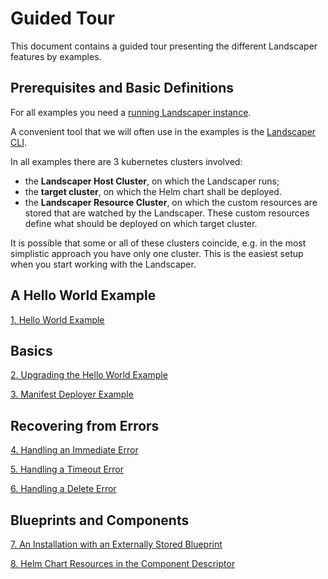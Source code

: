 # Guided Tour

This document contains a guided tour presenting the different Landscaper features by examples.

## Prerequisites and Basic Definitions

For all examples you need a [running Landscaper instance](../gettingstarted/install-landscaper-controller.md).

A convenient tool that we will often use in the examples is the 
[Landscaper CLI](https://github.com/gardener/landscapercli). 

In all examples there are 3 kubernetes clusters involved:

- the **Landscaper Host Cluster**, on which the Landscaper runs;
- the **target cluster**, on which the Helm chart shall be deployed.
- the **Landscaper Resource Cluster**, on which the custom resources are stored that are watched by the Landscaper.
  These custom resources define what should be deployed on which target cluster.

It is possible that some or all of these clusters coincide, e.g. in the most simplistic approach you have only one
cluster. This is the easiest setup when you start working with the Landscaper.

## A Hello World Example

[1. Hello World Example](./hello-world)

## Basics

[2. Upgrading the Hello World Example](./basics/upgrade)

[3. Manifest Deployer Example](./basics/manifest-deployer)

## Recovering from Errors

[4. Handling an Immediate Error](./error-handling/immediate-error)

[5. Handling a Timeout Error](./error-handling/timeout-error)

[6. Handling a Delete Error](./error-handling/delete-error)

## Blueprints and Components

[7. An Installation with an Externally Stored Blueprint](./blueprints/external-blueprint)

[8. Helm Chart Resources in the Component Descriptor](./blueprints/helm-chart-resource)


<!--
Delete without uninstall
Observed generation, jobID, jobIDFinished
Deploying a blueprint to multiple targets/target list
Pull secrets for helm chart repo (with and without secret ref)
context to access oci registry
timeouts

Make use of temp files in the scripts that upload a component descriptor
-->
